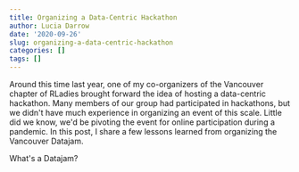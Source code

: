 ```yaml
---
title: Organizing a Data-Centric Hackathon
author: Lucia Darrow
date: '2020-09-26'
slug: organizing-a-data-centric-hackathon
categories: []
tags: []
---
```


Around this time last year, one of my co-organizers of the Vancouver chapter of RLadies brought forward the idea of hosting a data-centric hackathon. Many members of our group had participated in hackathons, but we didn't have much experience in organizing an event of this scale. Little did we know, we'd be pivoting the event for online participation during a pandemic. In this post, I share a few lessons learned from organizing the Vancouver Datajam. 

What's a Datajam?

